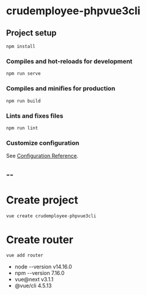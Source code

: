 # crudemployee-phpvue3cli

## Project setup
```
npm install
```

### Compiles and hot-reloads for development
```
npm run serve
```

### Compiles and minifies for production
```
npm run build
```

### Lints and fixes files
```
npm run lint
```

### Customize configuration
See [Configuration Reference](https://cli.vuejs.org/config/).

--
--

# Create project
```javascript
vue create crudemployee-phpvue3cli
```

# Create router
```javascript
vue add router
```

- node --version v14.16.0
- npm --version 7.16.0
- vue@next v3.1.1
- @vue/cli 4.5.13
